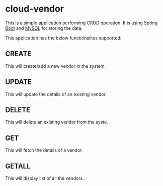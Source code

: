 # cloud-vendor
This is a simple application performing CRUD operation. It is using [Spring Boot](https://spring.io/projects/spring-boot) and [MySQL](https://en.wikipedia.org/wiki/MySQL) for storing the data.

This application has the below functionalites supported:

## CREATE
This will create/add a new vendor in the system.

## UPDATE
This will update the details of an existing vendor.

## DELETE
This will delete an existing vendor from the syste.

## GET
This will fetch the details of a vendor.

## GETALL
This will display list of all the vendors.
